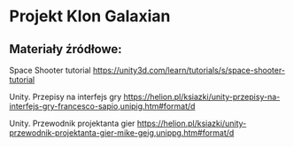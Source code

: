 # Projekt Klon Galaxian

## Materiały źródłowe:

Space Shooter tutorial  https://unity3d.com/learn/tutorials/s/space-shooter-tutorial

Unity. Przepisy na interfejs gry  https://helion.pl/ksiazki/unity-przepisy-na-interfejs-gry-francesco-sapio,unipig.htm#format/d

Unity. Przewodnik projektanta gier  https://helion.pl/ksiazki/unity-przewodnik-projektanta-gier-mike-geig,unippg.htm#format/d

